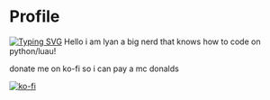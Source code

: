 # Profile
[![Typing SVG](https://readme-typing-svg.demolab.com?font=Fira+Code&pause=1000&width=435&lines=Lyan+is+a+nerd;Lyan+is+a+skid;Lyan+loves+nodejs;Owner+of+ez+services;.gg%2F4R9qssyQbb;ez.servicesinc.online)](https://git.io/typing-svg)
Hello i am lyan a big nerd that knows how to code on python/luau!

donate me on ko-fi so i can pay a mc donalds

[![ko-fi](https://ko-fi.com/img/githubbutton_sm.svg)](https://ko-fi.com/M4M3TZJ24)
